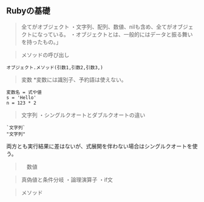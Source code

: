 
## Rubyの基礎

> 全てがオブジェクト
・文字列、配列、数値、nilも含め、全てがオブジェクトになっている。
・オブジェクトとは、一般的にはデータと振る舞いを持ったもの。」

> メソッドの呼び出し

```
オブジェクト.メソッド(引数1,引数2,引数3,)
```

> 変数
*変数には識別子、予約語は使えない。

```
変数名 = 式や値
s = 'Hello'
n = 123 * 2
```

> 文字列
・シングルクオートとダブルクオートの違い
```
`文字列`
"文字列"
```
両方とも実行結果に差はないが、式展開を伴わない場合はシングルクオートを使う。

>　数値

> 真偽値と条件分岐
・論理演算子
・if文

>メソッド

